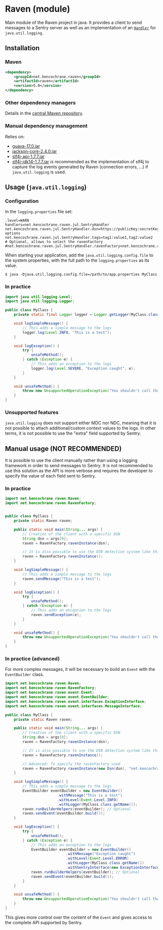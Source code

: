 # Raven (module)
Main module of the Raven project in java. It provides a client to send messages
to a Sentry server as well as an implementation of an [`Handler`](http://docs.oracle.com/javase/7/docs/api/java/util/logging/Handler.html)
for `java.util.logging`.

## Installation

### Maven
```xml
<dependency>
    <groupId>net.kencochrane.raven</groupId>
    <artifactId>raven</artifactId>
    <version>5.0</version>
</dependency>
```

### Other dependency managers
Details in the [central Maven repository](https://search.maven.org/#artifactdetails%7Cnet.kencochrane.raven%7Craven%7C5.0%7Cjar).

### Manual dependency management
Relies on:

 - [guava-17.0.jar](https://search.maven.org/#artifactdetails%7Ccom.google.guava%7Cguava%7C17.0%7Cjar)
 - [jackson-core-2.4.0.jar](https://search.maven.org/#artifactdetails%7Ccom.fasterxml.jackson.core%7Cjackson-core%7C2.4.0%7Cjar)
 - [slf4j-api-1.7.7.jar](https://search.maven.org/#artifactdetails%7Corg.slf4j%7Cslf4j-api%7C1.7.7%7Cjar)
 - [slf4j-jdk14-1.7.7.jar](https://search.maven.org/#artifactdetails%7Corg.slf4j%7Cslf4j-jdk14%7C1.7.7%7Cjar)
 is recommended as the implementation of slf4j to capture the log events
 generated by Raven (connection errors, ...) if `java.util.logging` is used.


## Usage (`java.util.logging`)
### Configuration
In the `logging.properties` file set:

```properties
.level=WARN
handlers=net.kencochrane.raven.jul.SentryHandler
net.kencochrane.raven.jul.SentryHandler.dsn=https://publicKey:secretKey@host:port/1?options
net.kencochrane.raven.jul.SentryHandler.tags=tag1:value1,tag2:value2
# Optional, allows to select the ravenFactory
#net.kencochrane.raven.jul.SentryHandler.ravenFactory=net.kencochrane.raven.DefaultRavenFactory
```

When starting your application, add the `java.util.logging.config.file` to the
system properties, with the full path to the `logging.properties` as its value.

    $ java -Djava.util.logging.config.file=/path/to/app.properties MyClass

### In practice
```java
import java.util.logging.Level;
import java.util.logging.Logger;

public class MyClass {
    private static final Logger logger = Logger.getLogger(MyClass.class.getName());

    void logSimpleMessage() {
        // This adds a simple message to the logs
        logger.log(Level.INFO, "This is a test");
    }

    void logException() {
        try {
            unsafeMethod();
        } catch (Exception e) {
            // This adds an exception to the logs
            logger.log(Level.SEVERE, "Exception caught", e);
        }
    }

    void unsafeMethod() {
        throw new UnsupportedOperationException("You shouldn't call that");
    }
}
```

### Unsupported features
`java.util.logging` does not support either MDC nor NDC, meaning that it is not
possible to attach additional/custom context values to the logs.
In other terms, it is not possible to use the "extra" field supported by Sentry.


## Manual usage (NOT RECOMMENDED)
It is possible to use the client manually rather than using a logging framework
in order to send messages to Sentry. It is not recommended to use this solution
as the API is more verbose and requires the developer to specify the value of
each field sent to Sentry.

### In practice
```java
import net.kencochrane.raven.Raven;
import net.kencochrane.raven.RavenFactory;


public class MyClass {
    private static Raven raven;

    public static void main(String... args) {
        // Creation of the client with a specific DSN
        String dsn = args[0];
        raven = RavenFactory.ravenInstance(dsn);

        // It is also possible to use the DSN detection system like this
        raven = RavenFactory.ravenInstance();
    }

    void logSimpleMessage() {
        // This adds a simple message to the logs
        raven.sendMessage("This is a test");
    }

    void logException() {
        try {
            unsafeMethod();
        } catch (Exception e) {
            // This adds an exception to the logs
            raven.sendException(e);
        }
    }

    void unsafeMethod() {
        throw new UnsupportedOperationException("You shouldn't call that");
    }
}
```

### In practice (advanced)

For more complex messages, it will be necessary to build an `Event` with the
`EventBuilder` class.

```java
import net.kencochrane.raven.Raven;
import net.kencochrane.raven.RavenFactory;
import net.kencochrane.raven.event.Event;
import net.kencochrane.raven.event.EventBuilder;
import net.kencochrane.raven.event.interfaces.ExceptionInterface;
import net.kencochrane.raven.event.interfaces.MessageInterface;

public class MyClass {
    private static Raven raven;

    public static void main(String... args) {
        // Creation of the client with a specific DSN
        String dsn = args[0];
        raven = RavenFactory.ravenInstance(dsn);

        // It is also possible to use the DSN detection system like this
        raven = RavenFactory.ravenInstance();

        // Advanced: To specify the ravenFactory used
        raven = RavenFactory.ravenInstance(new Dsn(dsn), "net.kencochrane.raven.DefaultRavenFactory");
    }

    void logSimpleMessage() {
        // This adds a simple message to the logs
        EventBuilder eventBuilder = new EventBuilder()
                        .withMessage("This is a test")
                        .withLevel(Event.Level.INFO)
                        .withLogger(MyClass.class.getName());
        raven.runBuilderHelpers(eventBuilder); // Optional
        raven.sendEvent(eventBuilder.build());
    }

    void logException() {
        try {
            unsafeMethod();
        } catch (Exception e) {
            // This adds an exception to the logs
            EventBuilder eventBuilder = new EventBuilder()
                            .withMessage("Exception caught")
                            .withLevel(Event.Level.ERROR)
                            .withLogger(MyClass.class.getName())
                            .withSentryInterface(new ExceptionInterface(e));
            raven.runBuilderHelpers(eventBuilder); // Optional
            raven.sendEvent(eventBuilder.build());
        }
    }

    void unsafeMethod() {
        throw new UnsupportedOperationException("You shouldn't call that");
    }
}
```

This gives more control over the content of the `Event` and gives access to the
complete API supported by Sentry.
